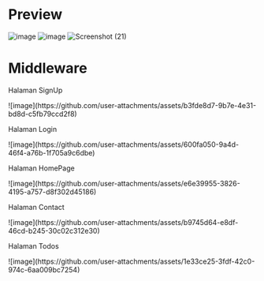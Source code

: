 <h1>Preview</h1>

![image](https://github.com/user-attachments/assets/c9ec2420-97ba-4523-92bc-ff8cd2562eb2)
![image](https://github.com/user-attachments/assets/f4a23b57-a271-4cca-8b31-eac3d325697b)
![Screenshot (21)](https://github.com/user-attachments/assets/d613daca-3a22-44cb-abf6-1aaab9c068b0)

<h1>Middleware</h1>

<p>Halaman SignUp</p>
![image](https://github.com/user-attachments/assets/b3fde8d7-9b7e-4e31-bd8d-c5fb79ccd2f8)

<p>Halaman Login</p>
![image](https://github.com/user-attachments/assets/600fa050-9a4d-46f4-a76b-1f705a9c6dbe)

<p>Halaman HomePage</p>
![image](https://github.com/user-attachments/assets/e6e39955-3826-4195-a757-d8f302d45186)

<p>Halaman Contact</p>
![image](https://github.com/user-attachments/assets/b9745d64-e8df-46cd-b245-30c02c312e30)

<p>Halaman Todos</p>
![image](https://github.com/user-attachments/assets/1e33ce25-3fdf-42c0-974c-6aa009bc7254)
